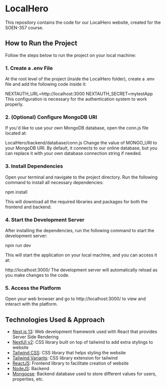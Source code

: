 # LocalHero
This repository contains the code for our LocalHero website, created for the SOEN-357 course.

## How to Run the Project
Follow the steps below to run the project on your local machine:

### 1. Create a .env File
At the root level of the project (inside the LocalHero folder), create a .env file and add the following code inside it:

NEXTAUTH_URL=http://localhost:3000
NEXTAUTH_SECRET=mytestApp
This configuration is necessary for the authentication system to work properly.

### 2. (Optional) Configure MongoDB URI
If you'd like to use your own MongoDB database, open the conn.js file located at:

LocalHero/backend/database/conn.js
Change the value of MONGO_URI to your MongoDB URI. By default, it connects to our online database, but you can replace it with your own database connection string if needed.

### 3. Install Dependencies
Open your terminal and navigate to the project directory. Run the following command to install all necessary dependencies:

npm install

This will download all the required libraries and packages for both the frontend and backend.

### 4. Start the Development Server
After installing the dependencies, run the following command to start the development server:

npm run dev

This will start the application on your local machine, and you can access it at:

http://localhost:3000/
The development server will automatically reload as you make changes to the code.

### 5. Access the Platform
Open your web browser and go to http://localhost:3000/ to view and interact with the platform.


## Technologies Used & Approach

- [Next.js 13](https://nextjs.org/docs/getting-started): Web development framework used with React that provides Server Side Rendering
- [NextUI v2](https://nextui.org/): CSS library built on top of tailwind to add extra stylings to website
- [Tailwind CSS](https://tailwindcss.com/): CSS library that helps styling the website
- [Tailwind Variants](https://tailwind-variants.org): CSS library extension for tailwind
- [ReactJS](https://www.typescriptlang.org/): Frontend library to facilitate creation of website
- [NodeJS](https://nodejs.org/en/): Backend
- [Mongoose](https://mongoosejs.com/docs/): Backend database used to store different values for users, properties, etc.
